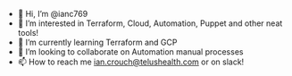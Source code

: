 - 👋 Hi, I’m @ianc769
- 👀 I’m interested in Terraform, Cloud, Automation, Puppet and other neat tools!
- 🌱 I’m currently learning Terraform and GCP
- 💞️ I’m looking to collaborate on Automation manual processes
- 📫 How to reach me ian.crouch@telushealth.com or on slack!

<!---
ianc769/ianc769 is a ✨ special ✨ repository because its `README.md` (this file) appears on your GitHub profile.
You can click the Preview link to take a look at your changes.
--->
